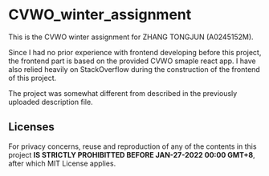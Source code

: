 # CVWO_winter_assignment

This is the CVWO winter assignment for ZHANG TONGJUN (A0245152M).

Since I had no prior experience with frontend developing before this project, the frontend part is based on the provided CVWO smaple react app. I have also relied heavily on StackOverflow during the construction of the frontend of this project.

The project was somewhat different from described in the previously uploaded description file.

## Licenses

For privacy concerns, reuse and reproduction of any of the contents in this project __IS STRICTLY PROHIBITTED BEFORE JAN-27-2022 00:00 GMT+8__, after which MIT License applies.

